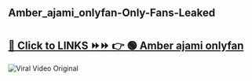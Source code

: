
 ## Amber_ajami_onlyfan-Only-Fans-Leaked

# <h2><a href="https://clipsfans.com/Amber_ajami_onlyfan&ref=git">🔗 Click to LINKS ⏩⏩ 👉 🟢 Amber ajami onlyfan </a></h2>

<a href="https://clipsfans.com/Amber_ajami_onlyfan&ref=git" rel="nofollow" data-target="animated-image.originalLink"><img src="https://i.ibb.co.com/xMMVF88/686577567.gif" alt="Viral Video Original" style="max-width: 100%; display: inline-block;" data-target="animated-image.originalImage"></a>
